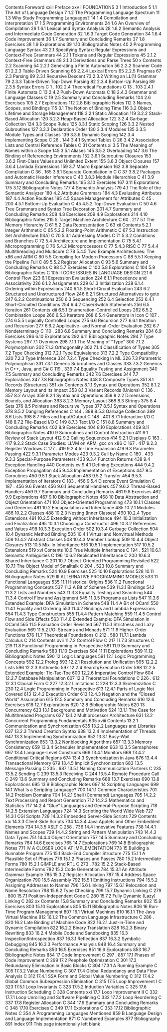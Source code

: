 Contents
Foreword
xxiii
Preface
xxv
I
FOUNDATIONS
3
1 Introduction
5
1.1 The Art of Language Design
7
1.2 The Programming Language Spectrum
11
1.3 Why Study Programming Languages?
14
1.4 Compilation and Interpretation
17
1.5 Programming Environments
24
1.6 An Overview of Compilation
26
1.6.1 Lexical and Syntax Analysis
28
1.6.2 Semantic Analysis and Intermediate Code Generation
32
1.6.3 Target Code Generation
34
1.6.4 Code Improvement
36
1.7 Summary and Concluding Remarks
37
1.8 Exercises
38
1.9 Explorations
39
1.10 Bibliographic Notes
40
2 Programming Language Syntax
43
2.1 Specifying Syntax: Regular Expressions and Context-Free Grammars
44
2.1.1 Tokens and Regular Expressions
45
2.1.2 Context-Free Grammars
48
2.1.3 Derivations and Parse Trees
50
x
Contents
2.2 Scanning
54
2.2.1 Generating a Finite Automaton
56
2.2.2 Scanner Code
61
2.2.3 Table-Driven Scanning
65
2.2.4 Lexical Errors
65
2.2.5 Pragmas
67
2.3 Parsing
69
2.3.1 Recursive Descent
73
2.3.2 Writing an LL(1) Grammar
79
2.3.3 Table-Driven Top-Down Parsing
82
2.3.4 Bottom-Up Parsing
89
2.3.5 Syntax Errors
C 1
. 102
2.4 Theoretical Foundations
C 13
. 103
2.4.1 Finite Automata
C 13
2.4.2 Push-Down Automata
C 18
2.4.3 Grammar and Language Classes
C 19
2.5 Summary and Concluding Remarks
104
2.6 Exercises
105
2.7 Explorations
112
2.8 Bibliographic Notes
112
3 Names, Scopes, and Bindings
115
3.1 The Notion of Binding Time
116
3.2 Object Lifetime and Storage Management
118
3.2.1 Static Allocation
119
3.2.2 Stack-Based Allocation
120
3.2.3 Heap-Based Allocation
122
3.2.4 Garbage Collection
124
3.3 Scope Rules
125
3.3.1 Static Scoping
126
3.3.2 Nested Subroutines
127
3.3.3 Declaration Order
130
3.3.4 Modules
135
3.3.5 Module Types and Classes
139
3.3.6 Dynamic Scoping
142
3.4 Implementing Scope
C 26
. 144
3.4.1 Symbol Tables
C 26
3.4.2 Association Lists and Central Reference Tables
C 31
Contents
xi
3.5 The Meaning of Names within a Scope
145
3.5.1 Aliases
145
3.5.2 Overloading
147
3.6 The Binding of Referencing Environments
152
3.6.1 Subroutine Closures
153
3.6.2 First-Class Values and Unlimited Extent
155
3.6.3 Object Closures
157
3.6.4 Lambda Expressions
159
3.7 Macro Expansion
162
3.8 Separate Compilation
C 36
. 165
3.8.1 Separate Compilation in C
C 37
3.8.2 Packages and Automatic Header Inference
C 40
3.8.3 Module Hierarchies
C 41
3.9 Summary and Concluding Remarks
165
3.10 Exercises
167
3.11 Explorations
175
3.12 Bibliographic Notes
177
4 Semantic Analysis
179
4.1 The Role of the Semantic Analyzer
180
4.2 Attribute Grammars
184
4.3 Evaluating Attributes
187
4.4 Action Routines
195
4.5 Space Management for Attributes
C 45
. 200
4.5.1 Bottom-Up Evaluation
C 45
4.5.2 Top-Down Evaluation
C 50
4.6 Tree Grammars and Syntax Tree Decoration
201
4.7 Summary and Concluding Remarks
208
4.8 Exercises
209
4.9 Explorations
214
4.10 Bibliographic Notes
215
5 Target Machine Architecture
C 60
. 217
5.1 The Memory Hierarchy
C 61
5.2 Data Representation
C 63
xii
Contents
5.2.1 Integer Arithmetic
C 65
5.2.2 Floating-Point Arithmetic
C 67
5.3 Instruction Set Architecture (ISA)
C 70
5.3.1 Addressing Modes
C 71
5.3.2 Conditions and Branches
C 72
5.4 Architecture and Implementation
C 75
5.4.1 Microprogramming
C 76
5.4.2 Microprocessors
C 77
5.4.3 RISC
C 77
5.4.4 Multithreading and Multicore
C 78
5.4.5 Two Example Architectures: The x86 and ARM
C 80
5.5 Compiling for Modern Processors
C 88
5.5.1 Keeping the Pipeline Full
C 89
5.5.2 Register Allocation
C 93
5.6 Summary and Concluding Remarks
C 98
5.7 Exercises
C 100
5.8 Explorations
C 104
5.9 Bibliographic Notes
C 105
II
CORE ISSUES IN LANGUAGE DESIGN
221
6 Control Flow
223
6.1 Expression Evaluation
224
6.1.1 Precedence and Associativity
226
6.1.2 Assignments
229
6.1.3 Initialization
238
6.1.4 Ordering within Expressions
240
6.1.5 Short-Circuit Evaluation
243
6.2 Structured and Unstructured Flow
246
6.2.1 Structured Alternatives to goto
247
6.2.2 Continuations
250
6.3 Sequencing
252
6.4 Selection
253
6.4.1 Short-Circuited Conditions
254
6.4.2 Case/Switch Statements
256
6.5 Iteration
261
Contents
xiii
6.5.1 Enumeration-Controlled Loops
262
6.5.2 Combination Loops
266
6.5.3 Iterators
268
6.5.4 Generators in Icon
C 107 . 274
6.5.5 Logically Controlled Loops
275
6.6 Recursion
277
6.6.1 Iteration and Recursion
277
6.6.2 Applicative- and Normal-Order Evaluation
282
6.7 Nondeterminacy
C 110 . 283
6.8 Summary and Concluding Remarks
284
6.9 Exercises
286
6.10 Explorations
292
6.11 Bibliographic Notes
294
7 Type Systems
297
7.1 Overview
298
7.1.1 The Meaning of “Type”
300
7.1.2 Polymorphism
302
7.1.3 Orthogonality
302
7.1.4 Classiﬁcation of Types
305
7.2 Type Checking
312
7.2.1 Type Equivalence
313
7.2.2 Type Compatibility
320
7.2.3 Type Inference
324
7.2.4 Type Checking in ML
326
7.3 Parametric Polymorphism
331
7.3.1 Generic Subroutines and Classes
333
7.3.2 Generics in C++, Java, and C#
C 119 . 339
7.4 Equality Testing and Assignment
340
7.5 Summary and Concluding Remarks
342
7.6 Exercises
344
7.7 Explorations
347
7.8 Bibliographic Notes
348
8 Composite Types
351
8.1 Records (Structures)
351
xiv
Contents
8.1.1 Syntax and Operations
352
8.1.2 Memory Layout and Its Impact
353
8.1.3 Variant Records (Unions)
C 136 . 357
8.2 Arrays
359
8.2.1 Syntax and Operations
359
8.2.2 Dimensions, Bounds, and Allocation
363
8.2.3 Memory Layout
368
8.3 Strings
375
8.4 Sets
376
8.5 Pointers and Recursive Types
377
8.5.1 Syntax and Operations
378
8.5.2 Dangling References
C 144 . 388
8.5.3 Garbage Collection
389
8.6 Lists
398
8.7 Files and Input/Output
C 148 . 401
8.7.1 Interactive I/O
C 148
8.7.2 File-Based I/O
C 149
8.7.3 Text I/O
C 151
8.8 Summary and Concluding Remarks
402
8.9 Exercises
404
8.10 Explorations
409
8.11 Bibliographic Notes
410
9 Subroutines and Control Abstraction
411
9.1 Review of Stack Layout
412
9.2 Calling Sequences
414
9.2.1 Displays
C 163 . 417
9.2.2 Stack Case Studies: LLVM on ARM; gcc on x86
C 167 . 417
9.2.3 Register Windows
C 177 . 419
9.2.4 In-Line Expansion
419
9.3 Parameter Passing
422
9.3.1 Parameter Modes
423
9.3.2 Call by Name
C 180 . 433
9.3.3 Special-Purpose Parameters
433
9.3.4 Function Returns
438
9.4 Exception Handling
440
Contents
xv
9.4.1 Deﬁning Exceptions
444
9.4.2 Exception Propagation
445
9.4.3 Implementation of Exceptions
447
9.5 Coroutines
450
9.5.1 Stack Allocation
453
9.5.2 Transfer
454
9.5.3 Implementation of Iterators
C 183 . 456
9.5.4 Discrete Event Simulation
C 187 . 456
9.6 Events
456
9.6.1 Sequential Handlers
457
9.6.2 Thread-Based Handlers
459
9.7 Summary and Concluding Remarks
461
9.8 Exercises
462
9.9 Explorations
467
9.10 Bibliographic Notes
468
10 Data Abstraction and Object Orientation
471
10.1 Object-Oriented Programming
473
10.1.1 Classes and Generics
481
10.2 Encapsulation and Inheritance
485
10.2.1 Modules
486
10.2.2 Classes
488
10.2.3 Nesting (Inner Classes)
490
10.2.4 Type Extensions
491
10.2.5 Extending without Inheritance
494
10.3 Initialization and Finalization
495
10.3.1 Choosing a Constructor
496
10.3.2 References and Values
498
10.3.3 Execution Order
502
10.3.4 Garbage Collection
504
10.4 Dynamic Method Binding
505
10.4.1 Virtual and Nonvirtual Methods
508
10.4.2 Abstract Classes
508
10.4.3 Member Lookup
509
10.4.4 Object Closures
513
10.5 Mix-In Inheritance
516
10.5.1 Implementation
517
10.5.2 Extensions
519
xvi
Contents
10.6 True Multiple Inheritance
C 194 . 521
10.6.1 Semantic Ambiguities
C 196
10.6.2 Replicated Inheritance
C 200
10.6.3 Shared Inheritance
C 201
10.7 Object-Oriented Programming Revisited
522
10.7.1 The Object Model of Smalltalk
C 204 . 523
10.8 Summary and Concluding Remarks
524
10.9 Exercises
525
10.10 Explorations
528
10.11 Bibliographic Notes
529
III
ALTERNATIVE PROGRAMMING MODELS
533
11 Functional Languages
535
11.1 Historical Origins
536
11.2 Functional Programming Concepts
537
11.3 A Bit of Scheme
539
11.3.1 Bindings
542
11.3.2 Lists and Numbers
543
11.3.3 Equality Testing and Searching
544
11.3.4 Control Flow and Assignment
545
11.3.5 Programs as Lists
547
11.3.6 Extended Example: DFA Simulation in Scheme
548
11.4 A Bit of OCaml
550
11.4.1 Equality and Ordering
553
11.4.2 Bindings and Lambda Expressions
554
11.4.3 Type Constructors
555
11.4.4 Pattern Matching
559
11.4.5 Control Flow and Side Effects
563
11.4.6 Extended Example: DFA Simulation in OCaml
565
11.5 Evaluation Order Revisited
567
11.5.1 Strictness and Lazy Evaluation
569
11.5.2 I/O: Streams and Monads
571
11.6 Higher-Order Functions
576
11.7 Theoretical Foundations
C 212 . 580
11.7.1 Lambda Calculus
C 214
Contents
xvii
11.7.2 Control Flow
C 217
11.7.3 Structures
C 219
11.8 Functional Programming in Perspective
581
11.9 Summary and Concluding Remarks
583
11.10 Exercises
584
11.11 Explorations
589
11.12 Bibliographic Notes
590
12 Logic Languages
591
12.1 Logic Programming Concepts
592
12.2 Prolog
593
12.2.1 Resolution and Uniﬁcation
595
12.2.2 Lists
596
12.2.3 Arithmetic
597
12.2.4 Search/Execution Order
598
12.2.5 Extended Example: Tic-Tac-Toe
600
12.2.6 Imperative Control Flow
604
12.2.7 Database Manipulation
607
12.3 Theoretical Foundations
C 226 . 612
12.3.1 Clausal Form
C 227
12.3.2 Limitations
C 228
12.3.3 Skolemization
C 230
12.4 Logic Programming in Perspective
613
12.4.1 Parts of Logic Not Covered
613
12.4.2 Execution Order
613
12.4.3 Negation and the “Closed World” Assumption
615
12.5 Summary and Concluding Remarks
616
12.6 Exercises
618
12.7 Explorations
620
12.8 Bibliographic Notes
620
13 Concurrency
623
13.1 Background and Motivation
624
13.1.1 The Case for Multithreaded Programs
627
13.1.2 Multiprocessor Architecture
631
13.2 Concurrent Programming Fundamentals
635
xviii
Contents
13.2.1 Communication and Synchronization
635
13.2.2 Languages and Libraries
637
13.2.3 Thread Creation Syntax
638
13.2.4 Implementation of Threads
647
13.3 Implementing Synchronization
652
13.3.1 Busy-Wait Synchronization
653
13.3.2 Nonblocking Algorithms
657
13.3.3 Memory Consistency
659
13.3.4 Scheduler Implementation
663
13.3.5 Semaphores
667
13.4 Language-Level Constructs
669
13.4.1 Monitors
669
13.4.2 Conditional Critical Regions
674
13.4.3 Synchronization in Java
676
13.4.4 Transactional Memory
679
13.4.5 Implicit Synchronization
683
13.5 Message Passing
C 235 . 687
13.5.1 Naming Communication Partners
C 235
13.5.2 Sending
C 239
13.5.3 Receiving
C 244
13.5.4 Remote Procedure Call
C 249
13.6 Summary and Concluding Remarks
688
13.7 Exercises
690
13.8 Explorations
695
13.9 Bibliographic Notes
697
14 Scripting Languages
699
14.1 What Is a Scripting Language?
700
14.1.1 Common Characteristics
701
14.2 Problem Domains
704
14.2.1 Shell (Command) Languages
705
14.2.2 Text Processing and Report Generation
712
14.2.3 Mathematics and Statistics
717
14.2.4 “Glue” Languages and General-Purpose Scripting
718
14.2.5 Extension Languages
724
14.3 Scripting the World Wide Web
727
14.3.1 CGI Scripts
728
14.3.2 Embedded Server-Side Scripts
729
Contents
xix
14.3.3 Client-Side Scripts
734
14.3.4 Java Applets and Other Embedded Elements
734
14.3.5 XSLT
C 258 . 736
14.4 Innovative Features
738
14.4.1 Names and Scopes
739
14.4.2 String and Pattern Manipulation
743
14.4.3 Data Types
751
14.4.4 Object Orientation
757
14.5 Summary and Concluding Remarks
764
14.6 Exercises
765
14.7 Explorations
769
14.8 Bibliographic Notes
771
IV
A CLOSER LOOK AT IMPLEMENTATION
773
15 Building a Runnable Program
775
15.1 Back-End Compiler Structure
775
15.1.1 A Plausible Set of Phases
776
15.1.2 Phases and Passes
780
15.2 Intermediate Forms
780
15.2.1 GIMPLE and RTL
C 273 . 782
15.2.2 Stack-Based Intermediate Forms
782
15.3 Code Generation
784
15.3.1 An Attribute Grammar Example
785
15.3.2 Register Allocation
787
15.4 Address Space Organization
790
15.5 Assembly
792
15.5.1 Emitting Instructions
794
15.5.2 Assigning Addresses to Names
796
15.6 Linking
797
15.6.1 Relocation and Name Resolution
798
15.6.2 Type Checking
799
15.7 Dynamic Linking
C 279 . 800
15.7.1 Position-Independent Code
C 280
15.7.2 Fully Dynamic (Lazy) Linking
C 282
xx
Contents
15.8 Summary and Concluding Remarks
802
15.9 Exercises
803
15.10 Explorations
805
15.11 Bibliographic Notes
806
16 Run-Time Program Management
807
16.1 Virtual Machines
810
16.1.1 The Java Virtual Machine
812
16.1.2 The Common Language Infrastructure
C 286 . 820
16.2 Late Binding of Machine Code
822
16.2.1 Just-in-Time and Dynamic Compilation
822
16.2.2 Binary Translation
828
16.2.3 Binary Rewriting
833
16.2.4 Mobile Code and Sandboxing
835
16.3 Inspection/Introspection
837
16.3.1 Reﬂection
837
16.3.2 Symbolic Debugging
845
16.3.3 Performance Analysis
848
16.4 Summary and Concluding Remarks
850
16.5 Exercises
851
16.6 Explorations
853
16.7 Bibliographic Notes
854
17 Code Improvement
C 297 . 857
17.1 Phases of Code Improvement
C 299
17.2 Peephole Optimization
C 301
17.3 Redundancy Elimination in Basic Blocks
C 304
17.3.1 A Running Example
C 305
17.3.2 Value Numbering
C 307
17.4 Global Redundancy and Data Flow Analysis
C 312
17.4.1 SSA Form and Global Value Numbering
C 312
17.4.2 Global Common Subexpression Elimination
C 315
17.5 Loop Improvement I
C 323
17.5.1 Loop Invariants
C 323
17.5.2 Induction Variables
C 325
17.6 Instruction Scheduling
C 328
Contents
xxi
17.7 Loop Improvement II
C 332
17.7.1 Loop Unrolling and Software Pipelining
C 332
17.7.2 Loop Reordering
C 337
17.8 Register Allocation
C 344
17.9 Summary and Concluding Remarks
C 348
17.10 Exercises
C 349
17.11 Explorations
C 353
17.12 Bibliographic Notes
C 354
A Programming Languages Mentioned
859
B Language Design and Language Implementation
871
C Numbered Examples
877
Bibliography
891
Index
911
This page intentionally left blank
